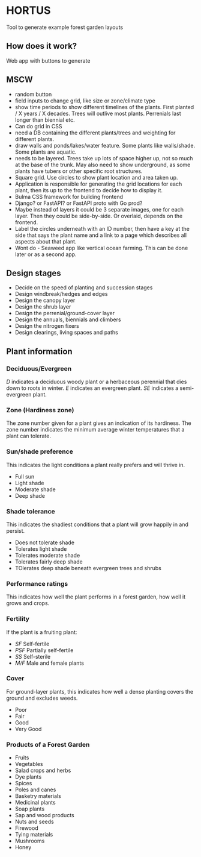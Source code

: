 # HORTUS 

Tool to generate example forest garden layouts


## How does it work?

Web app with buttons to generate


## MSCW

- random button
- field inputs to change grid, like size or zone/climate type
- show time periods to show different timelines of the plants. First planted / X years / X decades. Trees will outlive most plants. Perrenials last longer than biennial etc.
- Can do grid in CSS
- need a DB containing the different plants/trees and weighting for different plants.
- draw walls and ponds/lakes/water feature. Some plants like walls/shade. Some plants are aquatic.
- needs to be layered. Trees take up lots of space higher up, not so much at the base of the trunk. May also need to show underground, as some plants have tubers or other specific root structures.
- Square grid. Use circles to show plant location and area taken up.
- Application is responsible for generating the grid locations for each plant, then its up to the frontend to decide how to display it.
- Bulma CSS framework for building frontend
- Django? or FastAPI? or FastAPI proto with Go prod?
- Maybe instead of layers it could be 3 separate images, one for each layer. Then they could be side-by-side. Or overlaid, depends on the frontend.
- Label the circles underneath with an ID number, then have a key at the side that says the plant name and a link to a page which describes all aspects about that plant.
- Wont do - Seaweed app like vertical ocean farming. This can be done later or as a second app.

## Design stages

- Decide on the speed of planting and succession stages
- Design windbreak/hedges and edges
- Design the canopy layer
- Design the shrub layer
- Design the perrenial/ground-cover layer
- Design the annuals, biennials and climbers
- Design the nitrogen fixers
- Design clearings, living spaces and paths

## Plant information

### Deciduous/Evergreen
*D* indicates a deciduous woody plant or a herbaceous perennial that dies down to roots in winter. *E* indicates an evergreen plant. *SE* indicates a semi-evergreen plant.
### Zone (Hardiness zone)
The zone number given for a plant gives an indication of its hardiness. The zone number indicates the minimum average winter temperatures that a plant can tolerate.

### Sun/shade preference
This indicates the light conditions a plant really prefers and will thrive in.

- Full sun
- Light shade
- Moderate shade
- Deep shade

### Shade tolerance
This indicates the shadiest conditions that a plant will grow happily in and persist.

- Does not tolerate shade
- Tolerates light shade
- Tolerates moderate shade
- Tolerates fairly deep shade
- TOlerates deep shade beneath evergreen trees and shrubs

### Performance ratings
This indicates how well the plant performs in a forest garden, how well it grows and crops.

### Fertility
If the plant is a fruiting plant:

- *SF* Self-fertile
- *PSF* Partially self-fertile
- *SS* Self-sterile
- *M/F* Male and female plants

### Cover
For ground-layer plants, this indicates how well a dense planting covers the ground and excludes weeds.

- Poor
- Fair
- Good
- Very Good

### Products of a Forest Garden

- Fruits
- Vegetables
- Salad crops and herbs
- Dye plants
- Spices
- Poles and canes
- Basketry materials
- Medicinal plants
- Soap plants
- Sap and wood products
- Nuts and seeds
- Firewood
- Tying materials
- Mushrooms
- Honey
